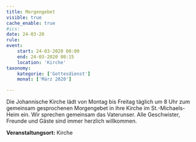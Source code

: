 ```yaml
---
title: Morgengebet
visible: true
cache_enable: true
#ics: 
date: 24-03-20
rule: 
event:
	start: 24-03-2020 08:00
	end: 24-03-2020 08:15
	location: 'Kirche'
taxonomy:
	kategorie: ['Gottesdienst']
	monat: ['März 2020']

---
```

Die Johannische Kirche lädt von Montag bis Freitag täglich um 8 Uhr zum gemeinsam gesprochenen Morgengebet in ihre Kirche im St.-Michaels-Heim ein. Wir sprechen gemeinsam das Vaterunser. Alle Geschwister, Freunde und Gäste sind immer herzlich willkommen.



**Veranstaltungsort:** Kirche

